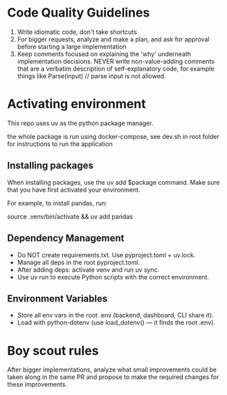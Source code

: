 # Code Quality Guidelines

1. Write idiomatic code, don't take shortcuts
2. For bigger requests, analyze and make a plan, and ask for approval before starting a large implementation
3. Keep comments focused on explaining the 'why' underneath implementation decisions. NEVER write non-value-adding comments that are a verbatim description of self-explanatory code, for example things like Parse(input) // parse input is not allowed.

# Activating environment

This repo uses uv as the python package manager.

the whole package is run using docker-compose, see dev.sh in root folder for instructions to run the application

## Installing packages

When installing packages, use the uv add $package command. Make sure that you have first activated your environment.

For example, to install pandas, run:

source .venv/bin/activate && uv add pandas

## Dependency Management

- Do NOT create requirements.txt. Use pyproject.toml + uv.lock.
- Manage all deps in the root pyproject.toml.
- After adding deps: activate venv and run uv sync.
- Use uv run to execute Python scripts with the correct environment.

## Environment Variables

- Store all env vars in the root .env (backend, dashboard, CLI share it).
- Load with python-dotenv (use load_dotenv() — it finds the root .env).

# Boy scout rules

After bigger implementations, analyze what small improvements could be taken along in the same PR and propose to make the required changes for these improvements.
